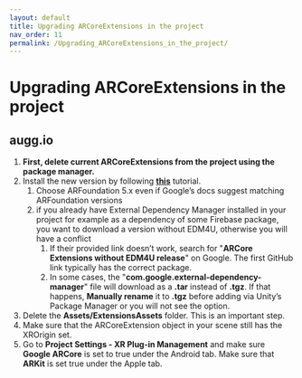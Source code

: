 ```yaml
---
layout: default
title: Upgrading ARCoreExtensions in the project
nav_order: 11
permalink: /Upgrading_ARCoreExtensions_in_the_project/
---
```


# **Upgrading ARCoreExtensions in the project**

## augg.io

1. **First, delete current ARCoreExtensions from the project using the package manager.**  
2. Install the new version by following [**this**](https://developers.google.com/ar/develop/unity-arf/getting-started-extensions?ar_foundations_version=4#install_arcore) tutorial.  
   1. Choose ARFoundation 5.x even if Google’s docs suggest matching ARFoundation versions  
   2. if you already have External Dependency Manager installed in your project for example as a dependency of some Firebase package, you want to download a version without EDM4U, otherwise you will have a conflict  
      1. If their provided link doesn’t work, search for "**ARCore Extensions without EDM4U release**" on Google. The first GitHub link typically has the correct package.  
      2. In some cases, the "**com.google.external-dependency-manager**" file will download as a **.tar** instead of **.tgz**. If that happens, **Manually rename** it to **.tgz** before adding via Unity’s Package Manager or you will not see the option.  
3. Delete the **Assets/ExtensionsAssets** folder. This is an important step.  
4. Make sure that the ARCoreExtension object in your scene still has the XROrigin set.  
5. Go to **Project Settings \- XR Plug-in Management** and make sure **Google ARCore** is set to true under the Android tab. Make sure that **ARKit** is set true under the Apple tab.